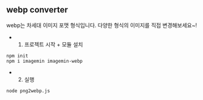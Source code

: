 ## webp converter

webp는 차세대 이미지 포맷 형식입니다.
다양한 형식의 이미지를 직접 변경해보세요~!

* 1. 프로젝트 시작 + 모듈 설치
```
npm init
npm i imagemin imagemin-webp
```

* 2. 실행
```
node png2webp.js
```